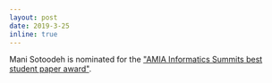 ```yaml
---
layout: post
date: 2019-3-25
inline: true
---
```


Mani Sotoodeh is nominated for the ["AMIA Informatics Summits best student paper award"](https://twitter.com/joycehoUT/status/1110207540162265088).